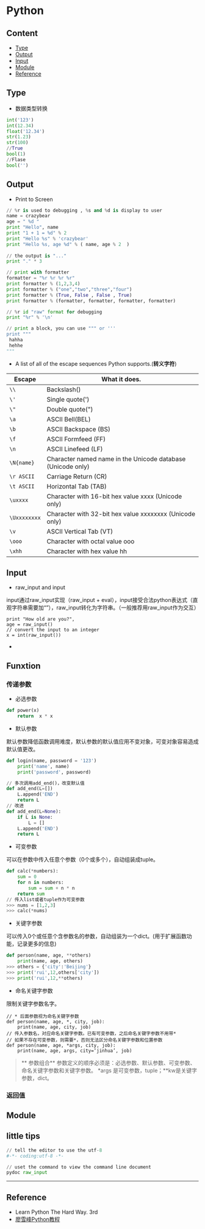 # Python
## Content
* [Type](#type)
* [Output](#output)
* [Input](#input)
* [Module](#module)
* [Reference](#reference)

## Type

- 数据类型转换

```py
int('123')
int(12.34)
float('12.34')
str(1.23)
str(100)
//True
bool(1)
//Flase
bool('')
```




## Output
- Print to Screen

```py
// %r is used to debugging , %s and %d is display to user
name = crazybear
age = " %d "
print "Hello", name
print "1 + 1 = %d" % 2
print "Hello %s" % 'crazybear'
print "Hello %s, age %d" % ( name, age % 2  )
 
// the output is "..."
print "." * 3

// print with formatter
formatter = "%r %r %r %r"
print formatter % (1,2,3,4)
print formatter % ("one","two","three","four")
print formatter % (True, False , False , True)
print formatter % (formatter, formatter, formatter, formatter)

// %r id "raw" format for debugging
print "%r" % '\n'

// print a block, you can use """ or '''
print """
 hahha
 hehhe
"""

```
- A list of all of the escape sequences Python supports.(**转义字符**)

|Escape|What it does.|
|----|----|
|`\\`|Backslash()|
|`\'`|Single quote(')|
|`\"`|Double quote(")|
|`\a`|ASCII Bell(BEL)|
|`\b`|ASCII Backspace (BS)|
|`\f`|ASCII Formfeed (FF)|
|`\n`|ASCII Linefeed (LF)|
|`\N{name}`|Character named name in the Unicode database (Unicode only)|
|`\r ASCII`|Carriage Return (CR)|
|`\t ASCII`|Horizontal Tab (TAB)|
|`\uxxxx`|Character with 16-bit hex value xxxx (Unicode only)|
|`\Uxxxxxxxx`|Character with 32-bit hex value xxxxxxxx (Unicode only)|
|`\v`|ASCII Vertical Tab (VT)|
|`\ooo`|Character with octal value ooo|
|`\xhh`|Character with hex value hh|

## Input
- raw_input and input 

input通过raw_input实现（raw_input + eval），input接受合法python表达式（直观字符串需要加“”），raw_input转化为字符串。（一般推荐用raw_input作为交互）

```
print "How old are you?",
age = raw_input()
// convert the input to an integer 
x = int(raw_input())

```
- 
## Funxtion
### 传递参数
- 必选参数

```py
def power(x)
    return  x * x
```

- 默认参数

默认参数降低函数调用难度，默认参数的默认值应用不变对象，可变对象容易造成默认值更改。

```py
def login(name, password = '123')
    print('name', name)
    print('password', password)

// 多次调用add_end()，改变默认值 
def add_end(L=[])
    L.append('END')
    return L
// 改进
def add_end(L=None):
    if L is None:
        L = []
    L.append('END')
    return L
```

- 可变参数

可以在参数中传入任意个参数（0个或多个），自动组装成tuple。

```py
def calc(*numbers):
    sum = 0
    for n in numbers:
        sum = sum + n * n
    return sum
// 传入list或者tuple作为可变参数
>>> nums = [1,2,3]
>>> calc(*nums)
```

- 关键字参数

可以传入0个或任意个含参数名的参数，自动组装为一个dict。(用于扩展函数功能，记录更多的信息)

```py
def person(name, age, **others)
    print(name, age, others)
>>> others = {'city':'Beijing'}
>>> print('rui',12,others['city'])
>>> print('rui',12,**others)

```
- 命名关键字参数

限制关键字参数名字。

```
// * 后面参数视为命名关键字参数
def person(name, age, *, city, job):
    print(name, age, city, job)
// 传入参数名，对应命名关键字参数。已有可变参数，之后命名关键字参数不用带*
// 如果不存在可变参数，则需要*，否则无法区分命名关键字参数和位置参数
def person(name, age, *args, city, job):
    print(name, age, args, city=‘jinhua’, job)

```

> ** 参数组合**
> 参数定义的顺序必须是：必选参数、默认参数、可变参数、命名关键字参数和关键字参数。
> *args 是可变参数，tuple；**kw是关键字参数，dict。
### 返回值


## Module


## little tips

```py
// tell the editor to use the utf-8
#-*- coding:utf-8 -*-

// uset the command to view the command line document
pydoc raw_input

```




***
## Reference
- Learn Python The Hard Way. 3rd
- [廖雪峰Python教程](https://www.liaoxuefeng.com/wiki/0014316089557264a6b348958f449949df42a6d3a2e542c000/0014316784721058975e02b46cc45cb836bb0827607738d000)

